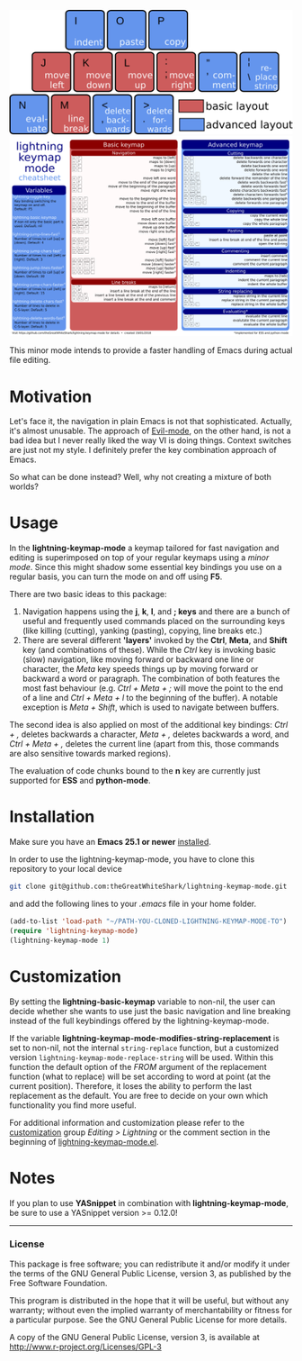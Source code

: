 ![general-key-layout](res/general-layout.png)
![cheatsheet](res/cheatsheet.png)

This minor mode intends to provide a faster handling of Emacs
during actual file editing.

# Motivation

Let's face it, the navigation in plain Emacs is not that
sophisticated. Actually, it's almost unusable. The approach of
[Evil-mode](https://www.emacswiki.org/emacs/Evil), on the other hand,
is not a bad idea but I never really liked the way VI is 
doing things. Context switches are just not my style. I definitely
prefer the key combination approach of Emacs.

So what can be done instead? Well, why not creating a mixture of both
worlds? 

# Usage

In the **lightning-keymap-mode** a keymap tailored for fast navigation and
editing is superimposed on top of your regular keymaps using a *minor
mode*. Since this might shadow some essential key bindings you use on
a regular basis, you can turn the mode on and off using **F5**.

There are two basic ideas to this package:
1. Navigation happens using the **j**, **k**, **l**, and **; keys**
   and there are a bunch of useful and frequently used commands placed
   on the surrounding keys (like killing (cutting), yanking (pasting),
   copying, line breaks etc.)
2. There are several different **'layers'** invoked by the **Ctrl**,
   **Meta**, and **Shift** key (and combinations of these).
   While the *Ctrl* key is invoking basic (slow) navigation, like
   moving forward or backward one line or character, the *Meta* key
   speeds things up by moving forward or backward a word or
   paragraph. The combination of both features the most fast
   behaviour (e.g. *Ctrl + Meta + ;* will move the point to the end of
   a line and *Ctrl + Meta + l* to the beginning of the buffer). 
   A notable exception is *Meta + Shift*, which is used to navigate 
   between buffers. 
   
The second idea is also applied on most of the additional key
bindings: *Ctrl + ,* deletes backwards a character, *Meta + ,* deletes
backwards a word, and *Ctrl + Meta + ,* deletes the current line
(apart from this, those commands are also sensitive towards marked
regions). 

The evaluation of code chunks bound to the **n** key are currently just
supported for **ESS** and **python-mode**.

# Installation

Make sure you have an **Emacs 25.1 or newer**
[installed](https://www.gnu.org/software/emacs/download.html#gnu-linux). 

In order to use the lightning-keymap-mode, you have to clone this
repository to your local device

``` bash
git clone git@github.com:theGreatWhiteShark/lightning-keymap-mode.git
```


and add the following lines to your *.emacs* file in your home
folder.

``` cl
(add-to-list 'load-path "~/PATH-YOU-CLONED-LIGHTNING-KEYMAP-MODE-TO")
(require 'lightning-keymap-mode)
(lightning-keymap-mode 1)
```

# Customization

By setting the **lightning-basic-keymap** variable to non-nil, the
user can decide whether she wants to use just the basic navigation and
line breaking instead of the full keybindings offered by the
lightning-keymap-mode. 

If the variable **lightning-keymap-mode-modifies-string-replacement**
is set to non-nil, not the internal `string-replace` function, but a
customized version `lightning-keymap-mode-replace-string` will be
used. Within this function the default option of the *FROM* argument
of the replacement function (what to replace) will be set according to
word at point (at the current position). Therefore, it loses the
ability to perform the last replacement as the default. You are free
to decide on your own which functionality you find more useful.

For additional information and customization please refer to the
[customization](https://www.gnu.org/software/emacs/manual/html_mono/emacs.html#Easy-Customization)
group *Editing > Lightning* or the comment section in the beginning of
[lightning-keymap-mode.el](lightning-keymap-mode.el).

# Notes

If you plan to use **YASnippet** in combination with
**lightning-keymap-mode**, be sure to use a YASnippet version >=
0.12.0! 

---

### License

This package is free software; you can redistribute it and/or modify it
under the terms of the GNU General Public License, version 3, as
published by the Free Software Foundation.

This program is distributed in the hope that it will be useful, but
without any warranty; without even the implied warranty of
merchantability or fitness for a particular purpose.  See the GNU
General Public License for more details.

A copy of the GNU General Public License, version 3, is available at
<http://www.r-project.org/Licenses/GPL-3>
